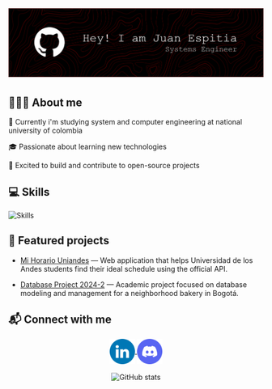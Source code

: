 <div align="center">
    <img alt="banner" style="margin-bottom:5px;" src="assets/banner.png"/>
</div>

## 👩🏻‍💻 About me

🦉 Currently i'm studying system and computer engineering at national university of colombia

🎓 Passionate about learning new technologies  

🚀 Excited to build and contribute to open-source projects  

## 💻 Skills</h2>
<img src="https://skillicons.dev/icons?i=python,java,cpp,html,css,js,ts,postgres,react,next,tailwind" alt="Skills"> <br> 

## 📁 Featured projects

- [Mi Horario Uniandes](https://github.com/Open-Source-Uniandes/Mi-Horario-Uniandes) — Web application that helps Universidad de los Andes students find their ideal schedule using the official API.

- [Database Project 2024-2](https://github.com/jmpizza/proyecto-bases-datos-2024-2) — Academic project focused on database modeling and management for a neighborhood bakery in Bogotá.



## 📬 Connect with me 
<div align="center">
    <a href="https://linkedin.com/in/jmpizza" target="blank">
        <img align="center" src="assets/linkedin.png" alt="jmpizza" height="50" width="50" />
    </a>
    <a href="https://discordapp.com/users/560981275364818944" target="blank">
        <img align="center" src="assets/discord.png" alt="560981275364818944" height="50" width="50" />
    </a>
    <br><br>
    <img src="https://github-readme-stats.vercel.app/api?username=jmpizza&show_icons=true&theme=tokyonight" alt="GitHub stats"/>
</div>